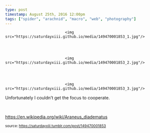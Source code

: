 ```yaml
---
type: post
timestamp: August 25th, 2016 12:00pm
tags: ["spider", "arachnid", "macro", "web", "photography"]
---
```



                               <img src="https://saturdayxiii.github.io/media/149470001853_1.jpg"/>
                           

                                                                                                                           

                               <img src="https://saturdayxiii.github.io/media/149470001853_2.jpg"/>
                           

                                                                                                                           

                               <img src="https://saturdayxiii.github.io/media/149470001853_3.jpg"/>
                           

                                                                                                                      
Unfortunately I couldn’t get the focus to cooperate.

<br/>

<a href="https://en.wikipedia.org/wiki/Araneus_diadematus" target="_blank">https://en.wikipedia.org/wiki/Araneus_diadematus</a><br/>
 
                                    
                
                
                
                
                                
<small>source: https://saturdayxiii.tumblr.com/post/149470001853</small>